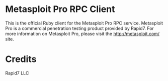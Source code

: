 # Metasploit Pro RPC Client

This is the official Ruby client for the Metasploit Pro RPC service. Metasploit
Pro is a commercial penetration testing product provided by Rapid7. For more
information on Metasploit Pro, please visit the http://metasploit.com/ site.

# Credits
Rapid7 LLC

